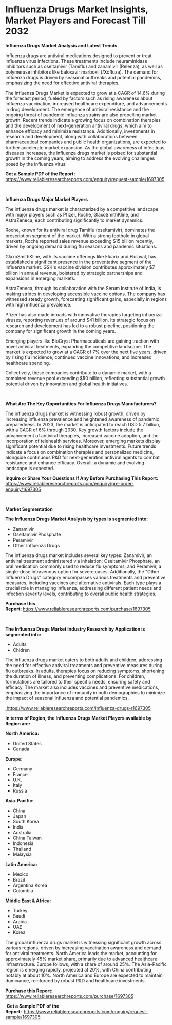 <p><h1>Influenza Drugs Market Insights, Market Players and Forecast Till 2032</h1></p><p><strong>Influenza Drugs Market Analysis and Latest Trends</strong></p>
<p><p>Influenza drugs are antiviral medications designed to prevent or treat influenza virus infections. These treatments include neuraminidase inhibitors such as oseltamivir (Tamiflu) and zanamivir (Relenza), as well as polymerase inhibitors like baloxavir marboxil (/Xofluza). The demand for influenza drugs is driven by seasonal outbreaks and potential pandemics, emphasizing the need for effective antiviral therapies.</p><p>The Influenza Drugs Market is expected to grow at a CAGR of 14.6% during the forecast period, fueled by factors such as rising awareness about influenza vaccination, increased healthcare expenditure, and advancements in drug development. The emergence of antiviral resistance and the ongoing threat of pandemic influenza strains are also propelling market growth. Recent trends indicate a growing focus on combination therapies and the development of next-generation antiviral drugs, which aim to enhance efficacy and minimize resistance. Additionally, investments in research and development, along with collaborations between pharmaceutical companies and public health organizations, are expected to further accelerate market expansion. As the global awareness of infectious diseases increases, the influenza drugs market is poised for substantial growth in the coming years, aiming to address the evolving challenges posed by the influenza virus.</p></p>
<p><strong>Get a Sample PDF of the Report:&nbsp;</strong> <a href="https://www.reliableresearchreports.com/enquiry/request-sample/1697305?utm_campaign=2395&utm_medium=2&utm_source=Github&utm_content=ia&utm_term=19042025&utm_id=influenza-drugs">https://www.reliableresearchreports.com/enquiry/request-sample/1697305</a></p>
<p>&nbsp;</p>
<p><strong>Influenza Drugs Major Market Players</strong></p>
<p><p>The influenza drugs market is characterized by a competitive landscape with major players such as Pfizer, Roche, GlaxoSmithKline, and AstraZeneca, each contributing significantly to market dynamics. </p><p>Roche, known for its antiviral drug Tamiflu (oseltamivir), dominates the prescription segment of the market. With a strong foothold in global markets, Roche reported sales revenue exceeding $15 billion recently, driven by ongoing demand during flu seasons and pandemic situations.</p><p>GlaxoSmithKline, with its vaccine offerings like Fluarix and Flulaval, has established a significant presence in the preventative segment of the influenza market. GSK's vaccine division contributes approximately $7 billion in annual revenue, bolstered by strategic partnerships and expansions in emerging markets.</p><p>AstraZeneca, through its collaboration with the Serum Institute of India, is making strides in developing accessible vaccine options. The company has witnessed steady growth, forecasting significant gains, especially in regions with high influenza prevalence.</p><p>Pfizer has also made inroads with innovative therapies targeting influenza viruses, reporting revenues of around $41 billion. Its strategic focus on research and development has led to a robust pipeline, positioning the company for significant growth in the coming years.</p><p>Emerging players like BioCryst Pharmaceuticals are gaining traction with novel antiviral treatments, expanding the competitive landscape. The market is expected to grow at a CAGR of 7% over the next five years, driven by rising flu incidence, continued vaccine innovations, and increased healthcare spending.</p><p>Collectively, these companies contribute to a dynamic market, with a combined revenue pool exceeding $50 billion, reflecting substantial growth potential driven by innovation and global health initiatives.</p></p>
<p>&nbsp;</p>
<p><strong>What Are The Key Opportunities For Influenza Drugs Manufacturers?</strong></p>
<p><p>The influenza drugs market is witnessing robust growth, driven by increasing influenza prevalence and heightened awareness of pandemic preparedness. In 2023, the market is anticipated to reach USD 5.7 billion, with a CAGR of 6% through 2030. Key growth factors include the advancement of antiviral therapies, increased vaccine adoption, and the incorporation of telehealth services. Moreover, emerging markets display significant potential due to rising healthcare investments. Future trends indicate a focus on combination therapies and personalized medicine, alongside continuous R&D for next-generation antiviral agents to combat resistance and enhance efficacy. Overall, a dynamic and evolving landscape is expected.</p></p>
<p><strong>Inquire or Share Your Questions If Any Before Purchasing This Report:</strong> <a href="https://www.reliableresearchreports.com/enquiry/pre-order-enquiry/1697305?utm_campaign=2395&utm_medium=2&utm_source=Github&utm_content=ia&utm_term=19042025&utm_id=influenza-drugs">https://www.reliableresearchreports.com/enquiry/pre-order-enquiry/1697305</a></p>
<p>&nbsp;</p>
<p><strong>Market Segmentation</strong></p>
<p><strong>The Influenza Drugs Market Analysis by types is segmented into:</strong></p>
<p><ul><li>Zanamivir</li><li>Oseltamivir Phosphate</li><li>Peramivir</li><li>Other Influenza Drugs</li></ul></p>
<p><p>The influenza drugs market includes several key types: Zanamivir, an antiviral treatment administered via inhalation; Oseltamivir Phosphate, an oral medication commonly used to reduce flu symptoms; and Peramivir, a single-dose intravenous option for severe cases. Additionally, the "Other Influenza Drugs" category encompasses various treatments and preventive measures, including vaccines and alternative antivirals. Each type plays a crucial role in managing influenza, addressing different patient needs and infection severity levels, contributing to overall public health strategies.</p></p>
<p><strong>Purchase this Report:&nbsp;</strong><a href="https://www.reliableresearchreports.com/purchase/1697305?utm_campaign=2395&utm_medium=2&utm_source=Github&utm_content=ia&utm_term=19042025&utm_id=influenza-drugs">https://www.reliableresearchreports.com/purchase/1697305</a></p>
<p>&nbsp;</p>
<p><strong>The Influenza Drugs Market Industry Research by Application is segmented into:</strong></p>
<p><ul><li>Adults</li><li>Chidren</li></ul></p>
<p><p>The influenza drugs market caters to both adults and children, addressing the need for effective antiviral treatments and preventive measures during flu outbreaks. In adults, therapies focus on reducing symptoms, shortening the duration of illness, and preventing complications. For children, formulations are tailored to their specific needs, ensuring safety and efficacy. The market also includes vaccines and preventive medications, emphasizing the importance of immunity in both demographics to minimize the impact of seasonal influenza and potential pandemics.</p></p>
<p><a href="https://www.reliableresearchreports.com/influenza-drugs-r1697305?utm_campaign=2395&utm_medium=2&utm_source=Github&utm_content=ia&utm_term=19042025&utm_id=influenza-drugs">&nbsp;https://www.reliableresearchreports.com/influenza-drugs-r1697305</a></p>
<p><strong>In terms of Region, the Influenza Drugs Market Players available by Region are:</strong></p>
<p>
    <p> <strong> North America: </strong>
        <ul>
            <li>United States</li>
            <li>Canada</li>
        </ul>
        </p> 
    <p> <strong> Europe: </strong>
        <ul>
            <li>Germany</li>
            <li>France</li>
            <li>U.K.</li>
            <li>Italy</li>
            <li>Russia</li>
        </ul>
        </p> 
    <p> <strong> Asia-Pacific: </strong>
        <ul>
            <li>China</li>
            <li>Japan</li>
            <li>South Korea</li>
            <li>India</li>
            <li>Australia</li>
            <li>China Taiwan</li>
            <li>Indonesia</li>
            <li>Thailand</li>
            <li>Malaysia</li>
        </ul>
        </p> 
    <p> <strong> Latin America: </strong>
        <ul>
            <li>Mexico</li>
            <li>Brazil</li>
            <li>Argentina Korea</li>
            <li>Colombia</li>
        </ul>
        </p> 
    <p> <strong> Middle East & Africa: </strong>
        <ul>
            <li>Turkey</li>
            <li>Saudi</li>
            <li>Arabia</li>
            <li>UAE</li>
            <li>Korea</li>
        </ul>
    </p>
    </p>
<p><p>The global influenza drugs market is witnessing significant growth across various regions, driven by increasing vaccination awareness and demand for antiviral treatments. North America leads the market, accounting for approximately 45% market share, primarily due to advanced healthcare infrastructure. Europe follows, with a share of around 25%. The Asia-Pacific region is emerging rapidly, projected at 20%, with China contributing notably at about 10%. North America and Europe are expected to maintain dominance, reinforced by robust R&D and healthcare investments.</p></p>
<p><strong>Purchase this Report: </strong><a href="https://www.reliableresearchreports.com/purchase/1697305?utm_campaign=2395&utm_medium=2&utm_source=Github&utm_content=ia&utm_term=19042025&utm_id=influenza-drugs">https://www.reliableresearchreports.com/purchase/1697305</a></p>
<p>&nbsp;<strong>Get a Sample PDF of the Report:&nbsp;&nbsp;</strong><a href="https://www.reliableresearchreports.com/enquiry/request-sample/1697305?utm_campaign=2395&utm_medium=2&utm_source=Github&utm_content=ia&utm_term=19042025&utm_id=influenza-drugs">https://www.reliableresearchreports.com/enquiry/request-sample/1697305</a></p>
<p><strong></strong></p>
<p><p></p><p></p><p></p></p>